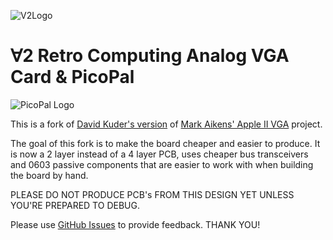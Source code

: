 ![V2Logo](docs/v2logo.png)

# ∀2 Retro Computing Analog VGA Card & PicoPal
![PicoPal Logo](docs/PicoPalLogo.png)

This is a fork of
[David Kuder's version](https://github.com/V2RetroComputing/analog) of
[Mark Aikens' Apple II VGA](https://github.com/markadev/AppleII-VGA/)
project.

The goal of this fork is to make the board cheaper and easier to
produce.  It is now a 2 layer instead of a 4 layer PCB, uses cheaper
bus transceivers and 0603 passive components that are easier to work
with when building the board by hand.

PLEASE DO NOT PRODUCE PCB's FROM THIS DESIGN YET UNLESS YOU'RE
PREPARED TO DEBUG.

Please use
[GitHub Issues](https://github.com/hanshuebner/AppleII-VGA/issues) to
provide feedback.  THANK YOU!

